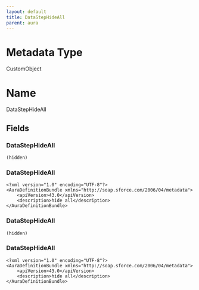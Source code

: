 ```yaml
---
layout: default
title: DataStepHideAll
parent: aura
---
```

# Metadata Type
CustomObject

# Name
DataStepHideAll
## Fields
### DataStepHideAll

```
(hidden)
```
### DataStepHideAll

```
<?xml version="1.0" encoding="UTF-8"?>
<AuraDefinitionBundle xmlns="http://soap.sforce.com/2006/04/metadata">
    <apiVersion>43.0</apiVersion>
    <description>hide all</description>
</AuraDefinitionBundle>
```
### DataStepHideAll

```
(hidden)
```
### DataStepHideAll

```
<?xml version="1.0" encoding="UTF-8"?>
<AuraDefinitionBundle xmlns="http://soap.sforce.com/2006/04/metadata">
    <apiVersion>43.0</apiVersion>
    <description>hide all</description>
</AuraDefinitionBundle>
```
